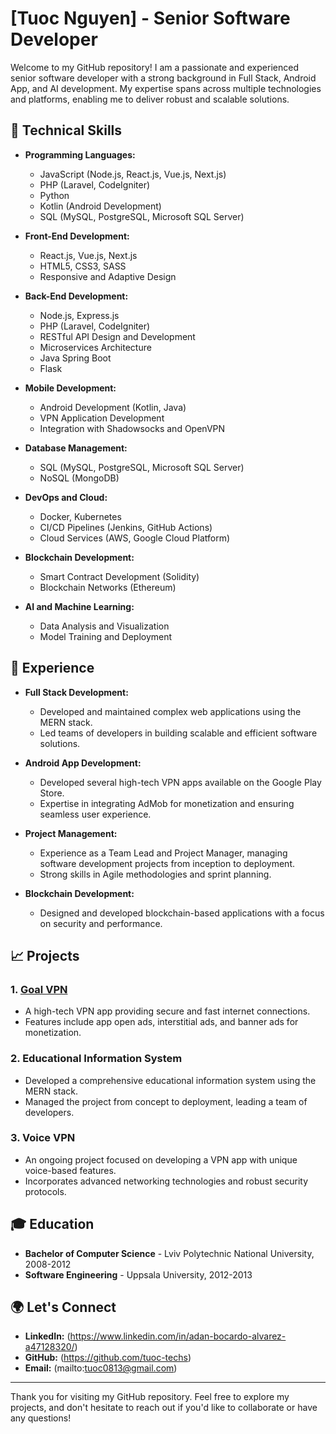 # [Tuoc Nguyen] - Senior Software Developer

Welcome to my GitHub repository! I am a passionate and experienced senior software developer with a strong background in Full Stack, Android App, and AI development. My expertise spans across multiple technologies and platforms, enabling me to deliver robust and scalable solutions.

## 🔧 Technical Skills

- **Programming Languages:** 
  - JavaScript (Node.js, React.js, Vue.js, Next.js)
  - PHP (Laravel, CodeIgniter)
  - Python
  - Kotlin (Android Development)
  - SQL (MySQL, PostgreSQL, Microsoft SQL Server)

- **Front-End Development:**
  - React.js, Vue.js, Next.js
  - HTML5, CSS3, SASS
  - Responsive and Adaptive Design

- **Back-End Development:**
  - Node.js, Express.js
  - PHP (Laravel, CodeIgniter)
  - RESTful API Design and Development
  - Microservices Architecture
  - Java Spring Boot
  - Flask

- **Mobile Development:**
  - Android Development (Kotlin, Java)
  - VPN Application Development
  - Integration with Shadowsocks and OpenVPN

- **Database Management:**
  - SQL (MySQL, PostgreSQL, Microsoft SQL Server)
  - NoSQL (MongoDB)

- **DevOps and Cloud:**
  - Docker, Kubernetes
  - CI/CD Pipelines (Jenkins, GitHub Actions)
  - Cloud Services (AWS, Google Cloud Platform)

- **Blockchain Development:**
  - Smart Contract Development (Solidity)
  - Blockchain Networks (Ethereum)

- **AI and Machine Learning:**
  - Data Analysis and Visualization
  - Model Training and Deployment

## 🚀 Experience

- **Full Stack Development:**
  - Developed and maintained complex web applications using the MERN stack.
  - Led teams of developers in building scalable and efficient software solutions.

- **Android App Development:**
  - Developed several high-tech VPN apps available on the Google Play Store.
  - Expertise in integrating AdMob for monetization and ensuring seamless user experience.

- **Project Management:**
  - Experience as a Team Lead and Project Manager, managing software development projects from inception to deployment.
  - Strong skills in Agile methodologies and sprint planning.

- **Blockchain Development:**
  - Designed and developed blockchain-based applications with a focus on security and performance.

## 📈 Projects

### 1. **[Goal VPN](https://play.google.com/store/apps/details?id=com.goal.vpn)**
   - A high-tech VPN app providing secure and fast internet connections.
   - Features include app open ads, interstitial ads, and banner ads for monetization.

### 2. **Educational Information System**
   - Developed a comprehensive educational information system using the MERN stack.
   - Managed the project from concept to deployment, leading a team of developers.

### 3. **Voice VPN**
   - An ongoing project focused on developing a VPN app with unique voice-based features.
   - Incorporates advanced networking technologies and robust security protocols.

## 🎓 Education

- **Bachelor of Computer Science** - Lviv Polytechnic National University, 2008-2012
- **Software Engineering** - Uppsala University, 2012-2013

## 🌍 Let's Connect

- **LinkedIn:** (https://www.linkedin.com/in/adan-bocardo-alvarez-a47128320/)
- **GitHub:** (https://github.com/tuoc-techs)
- **Email:** (mailto:tuoc0813@gmail.com)

---

Thank you for visiting my GitHub repository. Feel free to explore my projects, and don't hesitate to reach out if you'd like to collaborate or have any questions!

